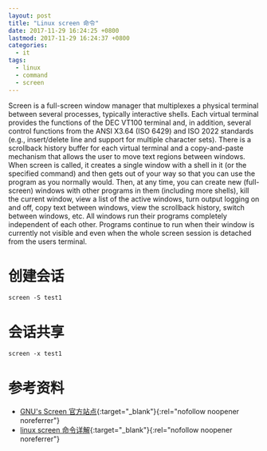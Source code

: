 ```yaml
---
layout: post
title: "Linux screen 命令"
date: 2017-11-29 16:24:25 +0800
lastmod: 2017-11-29 16:24:37 +0800
categories:
  - it
tags:
  - linux
  - command
  - screen
---
```


Screen is a full-screen window manager that multiplexes a physical terminal between several processes, typically interactive shells. Each virtual terminal provides the functions of the DEC VT100 terminal and, in addition, several control functions from the ANSI X3.64 (ISO 6429) and ISO 2022 standards (e.g., insert/delete line and support for multiple character sets). There is a scrollback history buffer for each virtual terminal and a copy-and-paste mechanism that allows the user to move text regions between windows. When screen is called, it creates a single window with a shell in it (or the specified command) and then gets out of your way so that you can use the program as you normally would. Then, at any time, you can create new (full-screen) windows with other programs in them (including more shells), kill the current window, view a list of the active windows, turn output logging on and off, copy text between windows, view the scrollback history, switch between windows, etc. All windows run their programs completely independent of each other. Programs continue to run when their window is currently not visible and even when the whole screen session is detached from the users terminal. 
<!-- more -->

# 创建会话
```
screen -S test1
```

# 会话共享
```
screen -x test1
```

# 参考资料
- [GNU's Screen 官方站点](http://www.gnu.org/software/screen/){:target="_blank"}{:rel="nofollow noopener noreferrer"}  
- [linux screen 命令详解](https://www.cnblogs.com/mchina/archive/2013/01/30/2880680.html){:target="_blank"}{:rel="nofollow noopener noreferrer"}  
